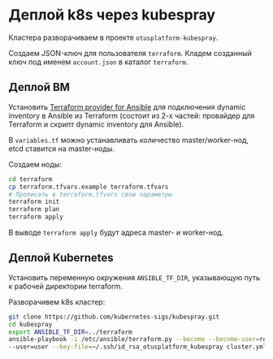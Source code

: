 # Деплой k8s через kubespray

Кластера разворачиваем в проекте `otusplatform-kubespray`.

Создаем JSON-ключ для пользователя `terraform`.
Кладем созданный ключ под именем `account.json` в каталог `terraform`.

## Деплой ВМ

Установить [Terraform provider for Ansible](https://nbering.github.io/terraform-provider-ansible/docs/installation.html) для подключения dynamic inventory в Ansible из Terraform (состоит из 2-х частей: провайдер для Terraform и скрипт dynamic inventory для Ansible).

В `variables.tf` можно устанавливать количество master/worker-нод, etcd ставится на master-ноды.

Создаем ноды:

```bash
cd terraform
cp terraform.tfvars.example terraform.tfvars
# Прописать в terraform.tfvars свои параметры
terraform init
terraform plan
terraform apply
```

В выводе `terraform apply` будут адреса master- и worker-нод.

## Деплой Kubernetes

Установить переменную окружения `ANSIBLE_TF_DIR`, указывающую путь к рабочей директории terraform.

Разворачивем k8s кластер:

```bash
git clone https://github.com/kubernetes-sigs/kubespray.git
cd kubespray
export ANSIBLE_TF_DIR=../terraform
ansible-playbook -i /etc/ansible/terraform.py --become --become-user=root \
--user=user --key-file=~/.ssh/id_rsa_otusplatform_kubespray cluster.yml
```